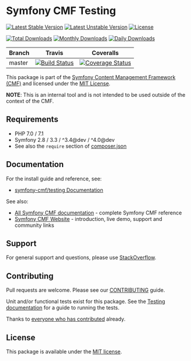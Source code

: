 # Symfony CMF Testing

[![Latest Stable Version](https://poser.pugx.org/symfony-cmf/testing/v/stable)](https://packagist.org/packages/symfony-cmf/testing)
[![Latest Unstable Version](https://poser.pugx.org/symfony-cmf/testing/v/unstable)](https://packagist.org/packages/symfony-cmf/testing)
[![License](https://poser.pugx.org/symfony-cmf/testing/license)](https://packagist.org/packages/symfony-cmf/testing)

[![Total Downloads](https://poser.pugx.org/symfony-cmf/testing/downloads)](https://packagist.org/packages/symfony-cmf/testing)
[![Monthly Downloads](https://poser.pugx.org/symfony-cmf/testing/d/monthly)](https://packagist.org/packages/symfony-cmf/testing)
[![Daily Downloads](https://poser.pugx.org/symfony-cmf/testing/d/daily)](https://packagist.org/packages/symfony-cmf/testing)

Branch | Travis | Coveralls |
------ | ------ | --------- |
master | [![Build Status][travis_unstable_badge]][travis_unstable_link] | [![Coverage Status][coveralls_unstable_badge]][coveralls_unstable_link] |

This package is part of the [Symfony Content Management Framework (CMF)](http://cmf.symfony.com/) and licensed
under the [MIT License](LICENSE).

**NOTE**: This is an internal tool and is not intended to be used outside of
the context of the CMF.


## Requirements

* PHP 7.0 / 7.1
* Symfony 2.8 / 3.3 / ^3.4@dev / ^4.0@dev
* See also the `require` section of [composer.json](composer.json)

## Documentation

For the install guide and reference, see:

* [symfony-cmf/testing Documentation](http://symfony.com/doc/master/cmf/components/testing/index.html)

See also:

* [All Symfony CMF documentation](http://symfony.com/doc/master/cmf/index.html) - complete Symfony CMF reference
* [Symfony CMF Website](http://cmf.symfony.com/) - introduction, live demo, support and community links

## Support

For general support and questions, please use [StackOverflow](http://stackoverflow.com/questions/tagged/symfony-cmf).

## Contributing

Pull requests are welcome. Please see our
[CONTRIBUTING](https://github.com/symfony-cmf/symfony-cmf/blob/master/CONTRIBUTING.md)
guide.

Unit and/or functional tests exist for this package. See the
[Testing documentation](http://symfony.com/doc/master/cmf/components/testing.html)
for a guide to running the tests.

Thanks to
[everyone who has contributed](contributors) already.

## License

This package is available under the [MIT license](src/Resources/meta/LICENSE).

[travis_legacy_badge]: https://travis-ci.org/symfony-cmf/Testing.svg?branch=master
[travis_legacy_link]: https://travis-ci.org/symfony-cmf/Testing
[travis_stable_badge]: https://travis-ci.org/symfony-cmf/Testing.svg?branch=master
[travis_stable_link]: https://travis-ci.org/symfony-cmf/Testing
[travis_unstable_badge]: https://travis-ci.org/symfony-cmf/Testing.svg?branch=master
[travis_unstable_link]: https://travis-ci.org/symfony-cmf/Testing

[coveralls_legacy_badge]: https://coveralls.io/repos/github/symfony-cmf/Testing/badge.svg?branch=master
[coveralls_legacy_link]: https://coveralls.io/github/symfony-cmf/Testing?branch=master
[coveralls_stable_badge]: https://coveralls.io/repos/github/symfony-cmf/Testing/badge.svg?branch=master
[coveralls_stable_link]: https://coveralls.io/github/symfony-cmf/Testing?branch=master
[coveralls_unstable_badge]: https://coveralls.io/repos/github/symfony-cmf/Testing/badge.svg?branch=master
[coveralls_unstable_link]: https://coveralls.io/github/symfony-cmf/Testing?branch=master
